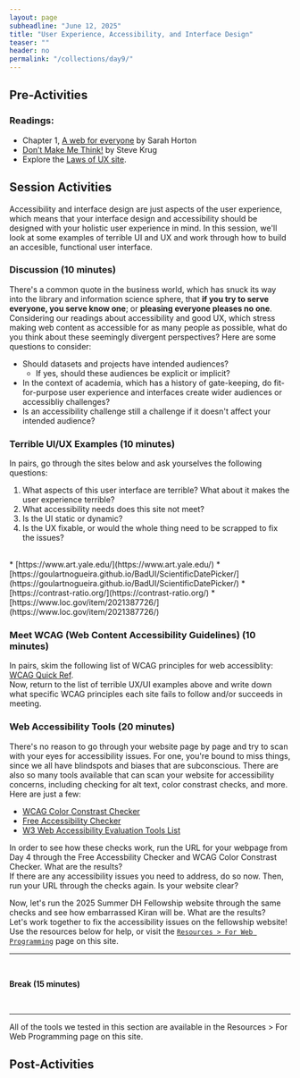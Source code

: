 ```yaml
---
layout: page
subheadline: "June 12, 2025"
title: "User Experience, Accessibility, and Interface Design"
teaser: ""
header: no
permalink: "/collections/day9/"
---
```

## Pre-Activities
### Readings:
- Chapter 1, [A web for everyone](https://catalog.library.cornell.edu/catalog/8412382) by Sarah Horton
- [Don’t Make Me Think!](https://catalog.library.cornell.edu/catalog/15141712) by Steve Krug
- Explore the [Laws of UX site](https://lawsofux.com/).

## Session Activities
Accessibility and interface design are just aspects of the user experience, which means that your interface design and accessibility should be designed with your holistic user experience in mind. In this session, we'll look at some examples of terrible UI and UX and work through how to build an accesible, functional user interface.

### Discussion (10 minutes)
There's a common quote in the business world, which has snuck its way into the library and information science sphere, that **if you try to serve everyone, you serve know one**; or **pleasing everyone pleases no one**. Considering our readings about accessibility and good UX, which stress making web content as accessible for as many people as possible, what do you think about these seemingly divergent perspectives? Here are some questions to consider:
* Should datasets and projects have intended audiences?
  * If yes, should these audiences be explicit or implicit?
* In the context of academia, which has a history of gate-keeping, do fit-for-purpose user experience and interfaces create wider audiences or accessibliy challenges?
* Is an accessibility challenge still a challenge if it doesn't affect your intended audience?

### Terrible UI/UX Examples (10 minutes)
In pairs, go through the sites below and ask yourselves the following questions:
1. What aspects of this user interface are terrible? What about it makes the user experience terrible?
2. What accessibility needs does this site not meet?
3. Is the UI static or dynamic?
4. Is the UX fixable, or would the whole thing need to be scrapped to fix the issues?
<br>
* [https://www.art.yale.edu/](https://www.art.yale.edu/)
* [https://goulartnogueira.github.io/BadUI/ScientificDatePicker/](https://goulartnogueira.github.io/BadUI/ScientificDatePicker/)
* [https://contrast-ratio.org/](https://contrast-ratio.org/)
* [https://www.loc.gov/item/2021387726/](https://www.loc.gov/item/2021387726/)


### Meet WCAG (Web Content Accessibility Guidelines) (10 minutes)
In pairs, skim the following list of WCAG principles for web accessiblity: [WCAG Quick Ref](https://www.w3.org/WAI/WCAG22/quickref/).
<br>
Now, return to the list of terrible UX/UI examples above and write down what specific WCAG principles each site fails to follow and/or succeeds in meeting.

### Web Accessibility Tools (20 minutes)
There's no reason to go through your website page by page and try to scan with your eyes for accessibility issues. For one, you're bound to miss things, since we all have blindspots and biases that are subconscious. There are also so many tools available that can scan your website for accessibility concerns, including checking for alt text, color constrast checks, and more. Here are just a few:
* [WCAG Color Constrast Checker](https://www.skynettechnologies.com/color-contrast-checker)
* [Free Accessibility Checker](https://www.skynettechnologies.com/accessibility-checker)
* [W3 Web Accessibility Evaluation Tools List](https://www.w3.org/WAI/test-evaluate/tools/list/)

In order to see how these checks work, run the URL for your webpage from Day 4 through the Free Accessbility Checker and WCAG Color Constrast Checker. What are the results? <br>
If there are any accessibility issues you need to address, do so now. Then, run your URL through the checks again. Is your website clear? <br>

Now, let's run the 2025 Summer DH Fellowship website through the same checks and see how embarrassed Kiran will be. What are the results? <br>
Let's work together to fix the accessibility issues on the fellowship website! Use the resources below for help, or visit the [`Resources > For Web Programming`](https://cornell-colab.github.io/2025-SummerDH/web-programming-resources/) page on this site.

<hr>
<br> 

**Break (15 minutes)** 

<br>
<hr>



All of the tools we tested in this section are available in the Resources > For Web Programming page on this site.
## Post-Activities
